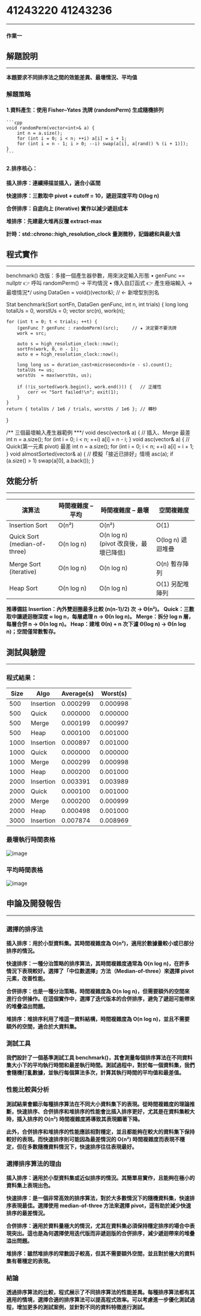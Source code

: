 # 41243220 41243236
***
#### 作業一
## 解題說明
***
**本題要求不同排序法之間的效能差異、最壞情況、平均值**

### 解題策略
#### 1.**資料產生：使用 Fisher–Yates 洗牌 (randomPerm) 生成隨機排列**
    ```cpp
    void randomPerm(vector<int>& a) {
        int n = a.size();
        for (int i = 0; i < n; ++i) a[i] = i + 1;
        for (int i = n - 1; i > 0; --i) swap(a[i], a[rand() % (i + 1)]);
    }
    ```
#### 2.**排序核心：**

**插入排序：連續掃描並插入，適合小區間**

**快速排序：三數取中 pivot + cutoff = 10，遞迴深度平均 O(log n)**

**合併排序：自底向上 (iterative) 實作以減少遞迴成本**

**堆排序：先建最大堆再反覆 extract‑max**

**計時：std::chrono::high_resolution_clock 量測微秒，記錄總和與最大值**

## 程式實作
***
benchmark()  改版：多接一個產生器參數，用來決定輸入形態
• genFunc == nullptr  👉  呼叫 randomPerm() → 平均情況
• 傳入自訂函式        👉  產生極端輸入       → 最壞情況*/
using DataGen = void()(vector<int>&);   // ← 新增型別別名

Stat benchmark(Sort sortFn, DataGen genFunc,
               int n, int trials)
{
    long long totalUs = 0, worstUs = 0;
    vector<int> src(n), work(n);

    for (int t = 0; t < trials; ++t) {
        (genFunc ? genFunc : randomPerm)(src);     // ★ 決定要不要洗牌
        work = src;

        auto s = high_resolution_clock::now();
        sortFn(work, 0, n - 1);
        auto e = high_resolution_clock::now();

        long long us = duration_cast<microseconds>(e - s).count();
        totalUs += us;
        worstUs  = max(worstUs, us);

        if (!is_sorted(work.begin(), work.end())) {   // 正確性
            cerr << "Sort failed!\n"; exit(1);
        }
    }
    return { totalUs / 1e6 / trials, worstUs / 1e6 }; // 轉秒
}

/**   三個最壞輸入產生器範例   ***/
void desc(vector<int>& a) {             // 插入、Merge 最差
    int n = a.size();
    for (int i = 0; i < n; ++i) a[i] = n - i;
}
void asc(vector<int>& a)  {             // Quick(第一元素 pivot) 最差
    int n = a.size();
    for (int i = 0; i < n; ++i) a[i] = i + 1;
}
void almostSorted(vector<int>& a) {     // 模擬「接近已排好」情境
    asc(a);
    if (a.size() > 1) swap(a[0], a.back());
}
## 效能分析
***
| 演算法 | 時間複雜度 – 平均 | 時間複雜度 – 最壞 | 空間複雜度 |
|--------|------------------|-------------------|-----------|
| Insertion Sort | O(n²) | O(n²) | O(1) |
| Quick Sort<br>(median-of-three) | O(n log n) | O(n log n) <br>(pivot 改良後，最壞已降低) | O(log n) 遞迴堆疊 |
| Merge Sort<br>(iterative) | O(n log n) | O(n log n) | O(n) 暫存陣列 |
| Heap Sort | O(n log n) | O(n log n) | O(1) 另配堆陣列 |

**推導備註
Insertion：內外雙迴圈最多比較 \(n(n-1)/2\) 次 → Θ(n²)。
Quick：三數取中讓遞迴樹深度 ≈ log n，每層處理 n → Θ(n log n)。
Merge：拆分 log n 層，每層合併 n → Θ(n log n)。
Heap：建堆 Θ(n) + n 次下濾 Θ(log n) → Θ(n log n)；空間僅常數暫存。**
## 測試與驗證
***
### 程式結果：
| Size  | Algo      | Average(s) | Worst(s) |
|-------|-----------|------------|----------|
| 500   | Insertion | 0.000299   | 0.000998 |
| 500   | Quick     | 0.000000   | 0.000000 |
| 500   | Merge     | 0.000199   | 0.000997 |
| 500   | Heap      | 0.000100   | 0.001000 |
| 1000  | Insertion | 0.000897   | 0.001000 |
| 1000  | Quick     | 0.000000   | 0.000000 |
| 1000  | Merge     | 0.000299   | 0.000998 |
| 1000  | Heap      | 0.000200   | 0.001000 |
| 2000  | Insertion | 0.003391   | 0.003989 |
| 2000  | Quick     | 0.000100   | 0.001000 |
| 2000  | Merge     | 0.000200   | 0.000999 |
| 2000  | Heap      | 0.000498   | 0.001000 |
| 3000  | Insertion | 0.007874   | 0.008969 |
### 最壞執行時間表格
![image](https://github.com/sleepzzzewe/Datasturcture_hw/blob/main/homework1/src/worst_time.png)
### 平均時間表格
![image](https://github.com/sleepzzzewe/Datasturcture_hw/blob/main/homework1/src/avg_time.png)
## 申論及開發報告
***
### 選擇的排序法
**插入排序：用於小型資料集。其時間複雜度為 O(n²)，適用於數據量較小或已部分排序的情況。**
    
**快速排序：一種分治策略的排序算法，其時間複雜度通常為 O(n log n)，在許多情況下表現較好。選擇了「中位數選擇」方法（Median-of-three）來選擇 pivot 元素，改善性能。**
    
**合併排序：也是一種分治策略，時間複雜度為 O(n log n)，但需要額外的空間來進行合併操作。在這個實作中，選擇了迭代版本的合併排序，避免了遞迴可能帶來的堆疊溢出問題。**
        
**堆排序：堆排序利用了堆這一資料結構，時間複雜度為 O(n log n)，並且不需要額外的空間，適合於大資料集。**

### 測試工具
**我們設計了一個基準測試工具 benchmark()，其會測量每個排序算法在不同資料集大小下的平均執行時間和最差執行時間。測試過程中，對於每一個資料集，我們會隨機打亂數據，並執行每個算法多次，計算其執行時間的平均值和最差值。**

### 性能比較與分析
**測試結果會顯示每種排序算法在不同大小資料集下的表現。從時間複雜度的理論推斷，快速排序、合併排序和堆排序的性能會比插入排序更好，尤其是在資料集較大時，插入排序的 O(n²) 時間複雜度將導致其表現顯著下降。**
    
**此外，合併排序和堆排序的性能應該相對穩定，並且都能夠在較大的資料集下保持較好的表現。而快速排序則可能因為最差情況的 O(n²) 時間複雜度而表現不穩定，但在多數隨機資料情況下，快速排序往往表現最好。**

### 選擇排序算法的理由
**插入排序：適用於小型資料集或近似排序的情況。其簡單易實作，且能夠在極小的資料集上表現出色。**
    
**快速排序：是一個非常高效的排序算法，對於大多數情況下的隨機資料集，快速排序表現最佳。選擇使用 median-of-three 方法來選擇 pivot，這有助於減少快速排序的最差情況。**
    
**合併排序：適用於資料量極大的情況，尤其在資料集必須保持穩定排序的場合中表現突出。這也是為何選擇使用迭代版而非遞迴版的合併排序，減少遞迴帶來的堆疊溢出問題。**
    
**堆排序：雖然堆排序的常數因子較高，但其不需要額外空間，並且對於極大的資料集有著穩定的表現。**

### 結論
**透過排序算法的比較，程式展示了不同排序算法的性能差異。每種排序算法都有其適用的情境，選擇合適的排序算法可以提高程式效率。可以考慮進一步優化測試過程，增加更多的測試案例，並針對不同的資料特徵進行測試。**

